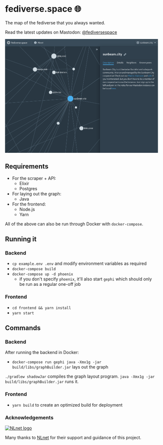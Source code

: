 # fediverse.space 🌐

The map of the fediverse that you always wanted.

Read the latest updates on Mastodon: [@fediversespace](https://cursed.technology/@fediversespace)

![A screenshot of fediverse.space](screenshot.png)

## Requirements

- For the scraper + API:
  - Elixir
  - Postgres
- For laying out the graph:
  - Java
- For the frontend:
  - Node.js
  - Yarn

All of the above can also be run through Docker with `docker-compose`.

## Running it

### Backend

- `cp example.env .env` and modify environment variables as required
- `docker-compose build`
- `docker-compose up -d phoenix`
  - if you don't specify `phoenix`, it'll also start `gephi` which should only be run as a regular one-off job

### Frontend

- `cd frontend && yarn install`
- `yarn start`

## Commands

### Backend

After running the backend in Docker:

- `docker-compose run gephi java -Xmx1g -jar build/libs/graphBuilder.jar` lays out the graph

`./gradlew shadowJar` compiles the graph layout program. `java -Xmx1g -jar build/libs/graphBuilder.jar` runs it.

### Frontend

- `yarn build` to create an optimized build for deployment

### Acknowledgements

[![NLnet logo](https://i.imgur.com/huV3rvo.png)](https://nlnet.nl/project/fediverse_space/)

Many thanks to [NLnet](https://nlnet.nl/project/fediverse_space/) for their support and guidance of this project.
